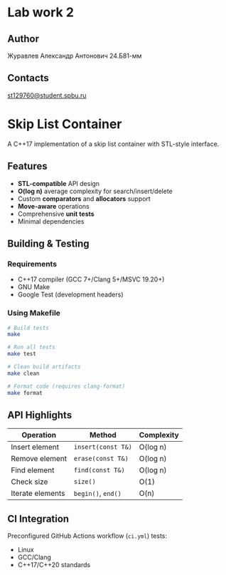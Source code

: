 # Lab work 2
## Author
Журавлев Александр Антонович 24.Б81-мм
## Contacts
st129760@student.spbu.ru

# Skip List Container

A C++17 implementation of a skip list container with STL-style interface.

## Features

- **STL-compatible** API design
- **O(log n)** average complexity for search/insert/delete
- Custom **comparators** and **allocators** support
- **Move-aware** operations
- Comprehensive **unit tests**
- Minimal dependencies

## Building & Testing

### Requirements
- C++17 compiler (GCC 7+/Clang 5+/MSVC 19.20+)
- GNU Make
- Google Test (development headers)

### Using Makefile

```bash
# Build tests
make

# Run all tests
make test

# Clean build artifacts
make clean

# Format code (requires clang-format)
make format
```

## API Highlights

| Operation          | Method                      | Complexity  |
|--------------------|-----------------------------|-------------|
| Insert element     | `insert(const T&)`          | O(log n)    |
| Remove element     | `erase(const T&)`           | O(log n)    |
| Find element       | `find(const T&)`            | O(log n)    |
| Check size         | `size()`                    | O(1)        |
| Iterate elements   | `begin()`, `end()`          | O(n)        |

## CI Integration

Preconfigured GitHub Actions workflow (`ci.yml`) tests:
- Linux
- GCC/Clang
- C++17/C++20 standards
